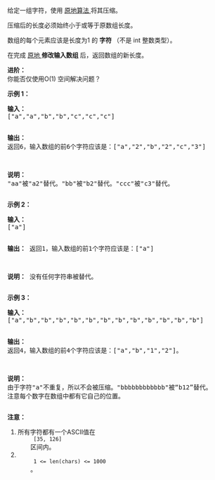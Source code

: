 <html>
 <body>
  <p>
   给定一组字符，使用
   <a href="https://baike.baidu.com/item/%E5%8E%9F%E5%9C%B0%E7%AE%97%E6%B3%95">
    原地算法
   </a>
   将其压缩。
  </p>
  <p>
   压缩后的长度必须始终小于或等于原数组长度。
  </p>
  <p>
   数组的每个元素应该是长度为1 的
   <strong>
    字符
   </strong>
   （不是 int 整数类型）。
  </p>
  <p>
   在完成
   <a href="https://baike.baidu.com/item/%E5%8E%9F%E5%9C%B0%E7%AE%97%E6%B3%95">
    原地
   </a>
   <strong>
    修改输入数组
   </strong>
   后，返回数组的新长度。
  </p>
  <p>
  </p>
  <p>
   <strong>
    进阶：
   </strong>
   <br/>
   你能否仅使用O(1) 空间解决问题？
  </p>
  <p>
  </p>
  <p>
   <strong>
    示例 1：
   </strong>
  </p>
  <pre>
<strong>输入：</strong>
["a","a","b","b","c","c","c"]

<strong>输出：</strong>
返回6，输入数组的前6个字符应该是：["a","2","b","2","c","3"]

<strong>说明：</strong>
"aa"被"a2"替代。"bb"被"b2"替代。"ccc"被"c3"替代。
</pre>
  <p>
   <strong>
    示例 2：
   </strong>
  </p>
  <pre>
<strong>输入：</strong>
["a"]

<strong>输出：</strong>
返回1，输入数组的前1个字符应该是：["a"]

<strong>说明：</strong>
没有任何字符串被替代。
</pre>
  <p>
   <strong>
    示例 3：
   </strong>
  </p>
  <pre>
<strong>输入：</strong>
["a","b","b","b","b","b","b","b","b","b","b","b","b"]

<strong>输出：</strong>
返回4，输入数组的前4个字符应该是：["a","b","1","2"]。

<strong>说明：</strong>
由于字符"a"不重复，所以不会被压缩。"bbbbbbbbbbbb"被“b12”替代。
注意每个数字在数组中都有它自己的位置。
</pre>
  <p>
   <strong>
    注意：
   </strong>
  </p>
  <ol>
   <li>
    所有字符都有一个ASCII值在
    <code>
     [35, 126]
    </code>
    区间内。
   </li>
   <li>
    <code>
     1 &lt;= len(chars) &lt;= 1000
    </code>
    。
   </li>
  </ol>
 </body>
</html>